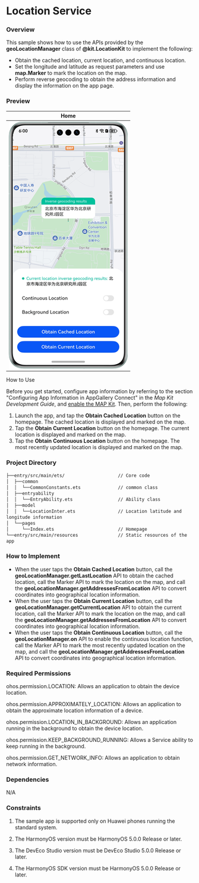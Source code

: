 # Location Service

### Overview

This sample shows how to use the APIs provided by the **geoLocationManager** class of **@kit.LocationKit** to implement the following:
- Obtain the cached location, current location, and continuous location.
- Set the longitude and latitude as request parameters and use **map.Marker** to mark the location on the map.
- Perform reverse geocoding to obtain the address information and display the information on the app page.

### Preview
| Home                                             |
|--------------------------------------------------|
| ![](screenshots/devices/location_service.en.png) |

How to Use

Before you get started, configure app information by referring to the section "Configuring App Information in AppGallery Connect" in the *Map Kit Development Guide*, and [enable the MAP Kit](https://developer.huawei.com/consumer/en/doc/harmonyos-guides-V5/map-config-agc-V5). Then, perform the following:
1. Launch the app, and tap the **Obtain Cached Location** button on the homepage. The cached location is displayed and marked on the map.
2. Tap the **Obtain Current Location** button on the homepage. The current location is displayed and marked on the map.
3. Tap the **Obtain Continuous Location** button on the homepage. The most recently updated location is displayed and marked on the map.

### Project Directory
```
├──entry/src/main/ets/                    // Core code
│  ├──common
│  │  └──CommonConstants.ets              // common class
│  ├──entryability
│  │  └──EntryAbility.ets                 // Ability class
│  ├──model
│  │  └──LocationInter.ets                // Location latitude and longitude information
│  └──pages
│     └──Index.ets                        // Homepage
└──entry/src/main/resources               // Static resources of the app
```

### How to Implement
+ When the user taps the **Obtain Cached Location** button, call the **geoLocationManager.getLastLocation** API to obtain the cached location, call the Marker API to mark the location on the map, and call the **geoLocationManager.getAddressesFromLocation** API to convert coordinates into geographical location information.
+ When the user taps the **Obtain Current Location** button, call the **geoLocationManager.getCurrentLocation** API to obtain the current location, call the Marker API to mark the location on the map, and call the **geoLocationManager.getAddressesFromLocation** API to convert coordinates into geographical location information.
+ When the user taps the **Obtain Continuous Location** button, call the **geoLocationManager.on** API to enable the continuous location function, call the Marker API to mark the most recently updated location on the map, and call the **geoLocationManager.getAddressesFromLocation** API to convert coordinates into geographical location information.
     
### Required Permissions
ohos.permission.LOCATION: Allows an application to obtain the device location.

ohos.permission.APPROXIMATELY_LOCATION: Allows an application to obtain the approximate location information of a device.

ohos.permission.LOCATION_IN_BACKGROUND: Allows an application running in the background to obtain the device location.

ohos.permission.KEEP_BACKGROUND_RUNNING: Allows a Service ability to keep running in the background.

ohos.permission.GET_NETWORK_INFO: Allows an application to obtain network information.

### Dependencies

N/A

### Constraints

1. The sample app is supported only on Huawei phones running the standard system.

2. The HarmonyOS version must be HarmonyOS 5.0.0 Release or later.

3. The DevEco Studio version must be DevEco Studio 5.0.0 Release or later.

4. The HarmonyOS SDK version must be HarmonyOS 5.0.0 Release or later.
